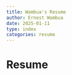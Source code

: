 ```yaml
---
title: Wambua's Resume
author: Ernest Wambua
date: 2025-01-11
type: index
categories: resume
---
```


# Resume